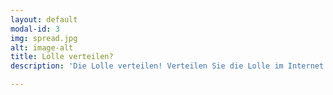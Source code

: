 ```yaml
---
layout: default
modal-id: 3
img: spread.jpg
alt: image-alt
title: Lolle verteilen?
description: 'Die Lolle verteilen! Verteilen Sie die Lolle im Internet. Schauen Sie was in der Telegramsekte abgeht und verbreiten Sie die Lolle! Aber Obacht, die Internetknechte wollen uns aufhalten. Unser Youtube account wurde sofort zerstört. Aber der Klimakrieg beginnt gerade erst. Verbreiten Sie die Lolle per Telegram, Whatsapp, Linkedin oder wo ihr Boomer sonst noch so rumhängt. Urheberrecht ist was für Echsenmenschen! Verbreiten Sie die Lolle und sorgen Sie dafür, dass die Leute der Telegramsekte beitreten!  '

---
```

